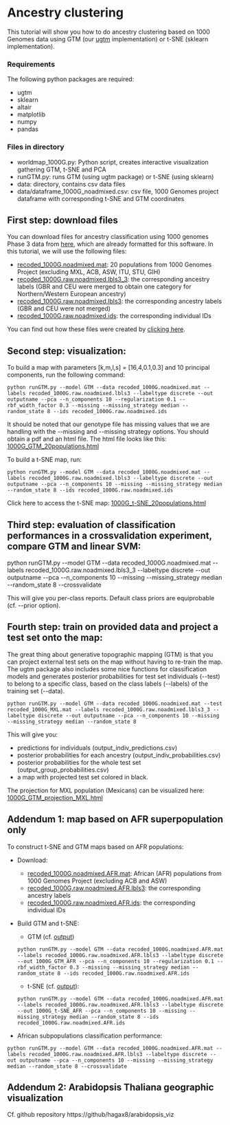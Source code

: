 # Ancestry clustering
This tutorial will show you how to do ancestry clustering based on 1000 Genomes data using GTM (our [ugtm](https://github.com/hagax8/ugtm) implementation) or t-SNE (sklearn implementation).

### Requirements
The following python packages are required:
* ugtm 
* sklearn
* altair
* matplotlib
* numpy
* pandas

### Files in directory
* worldmap_1000G.py: Python script, creates interactive visualization gathering GTM, t-SNE and PCA 
* runGTM.py: runs GTM (using ugtm package) or t-SNE (using sklearn)
* data: directory, contains csv data files 
* data/dataframe_1000G_noadmixed.csv: csv file, 1000 Genomes project dataframe with corresponding t-SNE and GTM coordinates 

## First step: download files
You can download files for ancestry classification using 1000 genomes Phase 3 data from [here](http://lovingscience.com/ancestries/downloads.html), which are already formatted for this software. In this tutorial, we will use the following files:
- [recoded_1000G.noadmixed.mat](http://lovingscience.com/ancestries/downloads.html): 20 populations from 1000 Genomes Project (excluding MXL, ACB, ASW, ITU, STU, GIH)
- [recoded_1000G.raw.noadmixed.lbls3_3](http://lovingscience.com/ancestries/downloads.html): the corresponding ancestry labels (GBR and CEU were merged to obtain one category for Northern/Western European ancestry)
- [recoded_1000G.raw.noadmixed.lbls3](http://lovingscience.com/ancestries/downloads.html): the corresponding ancestry labels (GBR and CEU were not merged)
- [recoded_1000G.raw.noadmixed.ids](http://lovingscience.com/ancestries/downloads.html): the corresponding individual IDs

You can find out how these files were created by [clicking here](https://github.com/hagax8/uGTM/wiki/Appendix:-Generate-ancestry-files).

## Second step: visualization:

To build a map with parameters [k,m,l,s] = [16,4,0.1,0.3] and 10 principal components, run the following command:

```
python runGTM.py --model GTM --data recoded_1000G.noadmixed.mat --labels recoded_1000G.raw.noadmixed.lbls3 --labeltype discrete --out outputname --pca --n_components 10 --regularization 0.1 --rbf_width_factor 0.3 --missing --missing_strategy median --random_state 8 --ids recoded_1000G.raw.noadmixed.ids
```

It should be noted that our genotype file has missing values that we are handling with the --missing and --missing strategy options. You should obtain a pdf and an html file. The html file looks like this:
[1000G_GTM_20populations.html](http://www.lovingscience.com/ancestries/downloads/1000G_GTM_20populations.html)

To build a t-SNE map, run: 

```
python runGTM.py --model GTM --data recoded_1000G.noadmixed.mat --labels recoded_1000G.raw.noadmixed.lbls3 --labeltype discrete --out outputname --pca --n_components 10 --missing --missing_strategy median --random_state 8 --ids recoded_1000G.raw.noadmixed.ids
```

Click here to access the t-SNE map: [1000G_t-SNE_20populations.html](http://www.lovingscience.com/ancestries/downloads/1000G_t-SNE_20populations.html)

## Third step: evaluation of classification performances in a crossvalidation experiment, compare GTM and linear SVM:
python runGTM.py --model GTM --data recoded_1000G.noadmixed.mat --labels recoded_1000G.raw.noadmixed.lbls3_3 --labeltype discrete --out outputname --pca --n_components 10 --missing --missing_strategy median --random_state 8 --crossvalidate

This will give you per-class reports. Default class priors are equiprobable (cf. --prior option).


## Fourth step: train on provided data and project a test set onto the map:
The great thing about generative topographic mapping (GTM) is that you can project external test sets on the map without having to re-train the map.
The ugtm package also includes some nice functions for classification models and generates posterior probabilities for test set individuals (--test) to belong to a specific class, based on the class labels (--labels) of the training set (--data).

```
python runGTM.py --model GTM --data recoded_1000G.noadmixed.mat --test recoded_1000G_MXL.mat --labels recoded_1000G.raw.noadmixed.lbls3_3 --labeltype discrete --out outputname --pca --n_components 10 --missing --missing_strategy median --random_state 8 
```

This will give you:
* predictions for individuals (output_indiv_predictions.csv)
* posterior probabilities for each ancestry (output_indiv_probabilities.csv) 
* posterior probabilities for the whole test set (output_group_probabilities.csv)
* a map with projected test set colored in black.

The projection for MXL population (Mexicans) can be visualized here: [1000G_GTM_projection_MXL.html](http://www.lovingscience.com/ancestries/downloads/1000G_GTM_projection_MXL.html)

## Addendum 1: map based on AFR superpopulation only 
To construct t-SNE and GTM maps based on AFR populations:
* Download:
  * [recoded_1000G.noadmixed.AFR.mat](http://lovingscience.com/ancestries/downloads.html): African (AFR) populations from 1000 Genomes Project (excluding ACB and ASW)
  * [recoded_1000G.raw.noadmixed.AFR.lbls3](http://lovingscience.com/ancestries/downloads.html): the corresponding ancestry labels
  * [recoded_1000G.raw.noadmixed.AFR.ids](http://lovingscience.com/ancestries/downloads.html): the corresponding individual IDs 

* Build GTM and t-SNE: 

  * GTM (cf. [output](http://www.lovingscience.com/ancestries/downloads/1000G_GTM_20populations.AFR.html))
  ```
  python runGTM.py --model GTM --data recoded_1000G.noadmixed.AFR.mat --labels recoded_1000G.raw.noadmixed.AFR.lbls3 --labeltype discrete --out 1000G_GTM_AFR --pca --n_components 10 --regularization 0.1 --rbf_width_factor 0.3 --missing --missing_strategy median --random_state 8 --ids recoded_1000G.raw.noadmixed.AFR.ids
  ```
  * t-SNE (cf. [output](http://www.lovingscience.com/ancestries/downloads/1000G_t-SNE_20populations.html)):
  ```
  python runGTM.py --model GTM --data recoded_1000G.noadmixed.AFR.mat --labels recoded_1000G.raw.noadmixed.AFR.lbls3 --labeltype discrete --out 1000G_t-SNE_AFR --pca --n_components 10 --missing --missing_strategy median --random_state 8 --ids recoded_1000G.raw.noadmixed.AFR.ids
  ```

* African subpopulations classification performance:
```
python runGTM.py --model GTM --data recoded_1000G.noadmixed.AFR.mat --labels recoded_1000G.raw.noadmixed.AFR.lbls3 --labeltype discrete --out outputname --pca --n_components 10 --missing --missing_strategy median --random_state 8 --crossvalidate
```

## Addendum 2: Arabidopsis Thaliana geographic visualization
Cf. github repository https://github/hagax8/arabidopsis_viz 





